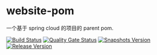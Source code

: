 # website-pom

一个基于 spring cloud 的项目的 parent pom.

[![Build Status](https://jenkins.sunxu.net/buildStatus/icon?job=website-pom%2Fmaster&style=flat-square)](https://jenkins.sunxu.net/job/website-pom/job/master/)
[![Quality Gate Status](https://sonarqube.sunxu.net/api/project_badges/measure?project=net.sunxu.website%3Awebsite-pom&metric=alert_status&)](https://sonarqube.sunxu.net/dashboard?id=net.sunxu.website%3Awebsite-pom)
[![Snapshots Version](https://img.shields.io/maven-metadata/v/https/nexus.sunxu.net/repository/maven-snapshots/net/sunxu/website/website-pom/maven-metadata.xml.svg?style=flat-square)](https://nexus.sunxu.net/#browse/browse:maven-snapshots:net%2Fsunxu%2Fwebsite%2Fwebsite-pom)
[![Release Version](https://img.shields.io/maven-metadata/v/https/nexus.sunxu.net/repository/maven-release/net/sunxu/website/website-pom/maven-metadata.xml.svg?style=flat-square)](https://nexus.sunxu.net/#browse/browse:maven-release:net%2Fsunxu%2Fwebsite%2Fwebsite-pom)
